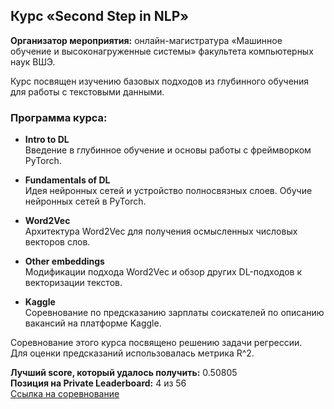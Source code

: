 ## Курс «Second Step in NLP»
**Организатор мероприятия:** онлайн-магистратура «Машинное обучение и высоконагруженные системы» факультета компьютерных наук ВШЭ.

Курс посвящен изучению базовых подходов из глубинного обучения для работы с текстовыми данными. 

### Программа курса:
- **Intro to DL**  
Введение в глубинное обучение и основы работы с фреймворком PyTorch.  

- **Fundamentals of DL**  
Идея нейронных сетей и устройство полносвязных слоев. Обучие нейронных сетей в PyTorch.

- **Word2Vec**  
Архитектура Word2Vec для получения осмысленных числовых векторов слов.

- **Other embeddings**  
Модификации подхода Word2Vec и обзор других DL-подходов к векторизации текстов.

- **Kaggle**  
Cоревнование по предсказанию зарплаты соискателей по описанию вакансий на платформе Kaggle.  

Соревнование этого курса посвящено решению задачи регрессии.   
Для оценки предсказаний использовалась метрика R^2. 

**Лучший score, который удалось получить:** 0.50805  
**Позиция на Private Leaderboard:** 4 из 56  
[Cсылка на соревнование](https://www.kaggle.com/competitions/hse-2nd-step-in-nlp-bootcamp/overview) 
